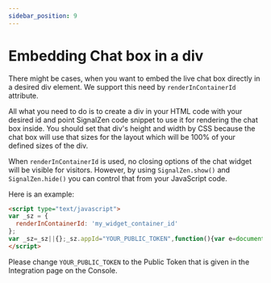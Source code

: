 ```yaml
---
sidebar_position: 9
---
```


# Embedding Chat box in a div

There might be cases, when you want to embed the live chat box directly in a desired div element. We support this need by `renderInContainerId` attribute.

All what you need to do is to create a div in your HTML code with your desired id and point SignalZen code snippet to use it for rendering the chat box inside. You should set that div's height and width by CSS because the chat box will use that sizes for the layout which will be 100% of your defined sizes of the div.

When `renderInContainerId` is used, no closing options of the chat widget will be visible for visitors. However, by using `SignalZen.show()` and `SignalZen.hide()` you can control that from your JavaScript code.

Here is an example:

```html
<script type="text/javascript">
var _sz = {
  renderInContainerId: 'my_widget_container_id'
};
var _sz=_sz||{};_sz.appId="YOUR_PUBLIC_TOKEN",function(){var e=document.createElement("script");e.src="https://cdn.signalzen.com/signalzen.js",e.setAttribute("async","true"),document.documentElement.firstChild.appendChild(e);var t=setInterval(function(){"undefined"!=typeof SignalZen&&(clearInterval(t),new SignalZen(_sz).load())},10)}();
</script>
```
Please change `YOUR_PUBLIC_TOKEN` to the Public Token that is given in the Integration page on the Console.
